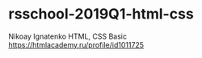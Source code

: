 # rsschool-2019Q1-html-css
Nikoay Ignatenko HTML, CSS Basic https://htmlacademy.ru/profile/id1011725
